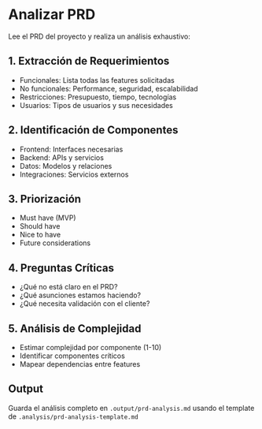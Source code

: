 # Analizar PRD

Lee el PRD del proyecto y realiza un análisis exhaustivo:

## 1. Extracción de Requerimientos
- Funcionales: Lista todas las features solicitadas
- No funcionales: Performance, seguridad, escalabilidad
- Restricciones: Presupuesto, tiempo, tecnologías
- Usuarios: Tipos de usuarios y sus necesidades

## 2. Identificación de Componentes
- Frontend: Interfaces necesarias
- Backend: APIs y servicios
- Datos: Modelos y relaciones
- Integraciones: Servicios externos

## 3. Priorización
- Must have (MVP)
- Should have
- Nice to have
- Future considerations

## 4. Preguntas Críticas
- ¿Qué no está claro en el PRD?
- ¿Qué asunciones estamos haciendo?
- ¿Qué necesita validación con el cliente?

## 5. Análisis de Complejidad
- Estimar complejidad por componente (1-10)
- Identificar componentes críticos
- Mapear dependencias entre features

## Output
Guarda el análisis completo en `.output/prd-analysis.md` usando el template de `.analysis/prd-analysis-template.md`